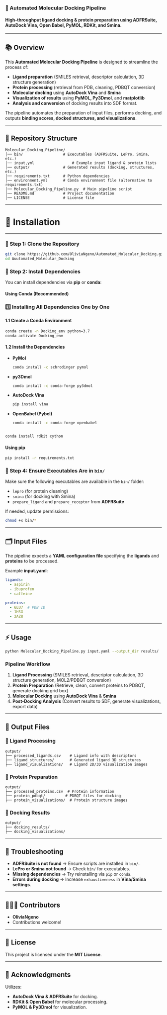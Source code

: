 ### **📌 Automated Molecular Docking Pipeline**
#### High-throughput ligand docking & protein preparation using ADFRSuite, AutoDock Vina, Open Babel, PyMOL, RDKit, and Smina.

---

## **📚 Overview**
This **Automated Molecular Docking Pipeline** is designed to streamline the process of:
- **Ligand preparation** (SMILES retrieval, descriptor calculation, 3D structure generation)
- **Protein processing** (retrieval from PDB, cleaning, PDBQT conversion)
- **Molecular docking** using **AutoDock Vina** and **Smina**
- **Visualization of results** using **PyMOL, Py3Dmol**, and **matplotlib**
- **Analysis and conversion** of docking results into SDF format.

The pipeline automates the preparation of input files, performs docking, and outputs **binding scores, docked structures, and visualizations**.

---

## **💂️ Repository Structure**
```
Molecular_Docking_Pipeline/
│── bin/                  # Executables (ADFRSuite, LePro, Smina, etc.)
│── input,yml                 # Example input ligand & protein lists
│── output/               # Generated results (docking, structures, etc.)
│── requirements.txt      # Python dependencies
│── environment.yml       # Conda environment file (alternative to requirements.txt)
│── Molecular_Docking_Pipeline.py  # Main pipeline script
│── README.md             # Project documentation
│── LICENSE               # License file
```

---

# **🚀 Installation**
---
### **🔹 Step 1: Clone the Repository**
```sh
git clone https://github.com/OliviaNgeno/Automated_Molecular_Docking.git
cd Auutomated_Molecular_Docking
```

### **🔹 Step 2: Install Dependencies**
You can install dependencies via **pip** or **conda**:

#### **Using Conda (Recommended)**
### **1️⃣ Installing All Dependencies One by One**
#### **1.1 Create a Conda Environment**
```sh
conda create -n Docking_env python=3.7
conda activate Docking_env
```

#### **1.2 Install the Dependencies**
- **PyMol**
  ```sh
  conda install -c schrodinger pymol
  ```
- **py3Dmol**
  ```sh
  conda install -c conda-forge py3dmol
  ```
- **AutoDock Vina**
  ```sh
  pip install vina
  ```
- **OpenBabel (Pybel)**
  ```sh
  conda install -c conda-forge openbabel
```
  ```
  ```sh
  conda install rdkit cython
  ```

#### **Using pip**
```sh
pip install -r requirements.txt
```

### **🔹 Step 4: Ensure Executables Are in `bin/`**
Make sure the following executables are available in the `bin/` folder:
- `lepro` (for protein cleaning)
- `smina` (for docking with Smina)
- `prepare_ligand` and `prepare_receptor` from **ADFRSuite**

If needed, update permissions:
```sh
chmod +x bin/*
```

---

## **🗂️ Input Files**
The pipeline expects a **YAML configuration file** specifying the **ligands** and **proteins** to be processed.

Example **input.yaml**:
```yaml
ligands:
  - aspirin
  - ibuprofen
  - caffeine

proteins:
  - 6LU7  # PDB ID
  - 1HSG
  - 2AZ8
```

---

## **⚡ Usage**
```sh
python Molecular_Docking_Pipeline.py input.yaml --output_dir results/
```

### **Pipeline Workflow**
1. **Ligand Processing** (SMILES retrieval, descriptor calculation, 3D structure generation, MOL2/PDBQT conversion)
2. **Protein Preparation** (Retrieve, clean, convert proteins to PDBQT, generate docking grid box)
3. **Molecular Docking** using **AutoDock Vina** & **Smina**
4. **Post-Docking Analysis** (Convert results to SDF, generate visualizations, export data)

---

## **📁 Output Files**

### 🔹 **Ligand Processing**
```
output/
├── processed_ligands.csv    # Ligand info with descriptors
├── ligand_structures/       # Generated ligand 3D structures
├── ligand_visualizations/   # Ligand 2D/3D visualization images
```

### 🔹 **Protein Preparation**
```
output/
├── processed_proteins.csv  # Protein information
├── protein_pdbqt/         # PDBQT files for docking
├── protein_visualizations/  # Protein structure images
```

### 🔹 **Docking Results**
```
output/
├── docking_results/
├── docking_visualizations/
```

---

## **🔧 Troubleshooting**
- **ADFRSuite is not found** → Ensure scripts are installed in `bin/`.
- **LePro or Smina not found** → Check `bin/` for executables.
- **Missing dependencies** → Try reinstalling via `pip` or `conda`.
- **Errors during docking** → Increase `exhaustiveness` in **Vina/Smina settings**.

---

## **👨‍👩‍👦 Contributors**
- **OliviaNgeno** 
- Contributions welcome! 

---

## **📝 License**
This project is licensed under the **MIT License**.

---

## **🌟 Acknowledgments**
Utilizes:
- **AutoDock Vina & ADFRSuite** for docking.
- **RDKit & Open Babel** for molecular processing.
- **PyMOL & Py3Dmol** for visualization.

